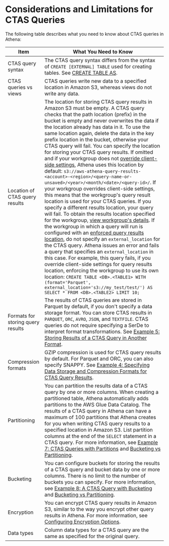 # Considerations and Limitations for CTAS Queries<a name="considerations-ctas"></a>

 The following table describes what you need to know about CTAS queries in Athena:


| Item | What You Need to Know | 
| --- | --- | 
| CTAS query syntax |  The CTAS query syntax differs from the syntax of `CREATE [EXTERNAL] TABLE` used for creating tables\. See [CREATE TABLE AS](create-table-as.md)\.  | 
| CTAS queries vs views |  CTAS queries write new data to a specified location in Amazon S3, whereas views do not write any data\.   | 
| Location of CTAS query results |  The location for storing CTAS query results in Amazon S3 must be empty\. A CTAS query checks that the path location \(prefix\) in the bucket is empty and never overwrites the data if the location already has data in it\. To use the same location again, delete the data in the key prefix location in the bucket, otherwise your CTAS query will fail\. You can specify the location for storing your CTAS query results\. If omitted and if your workgroup does not [override client\-side settings](workgroups-settings-override.md), Athena uses this location by default: `s3://aws-athena-query-results-<account>-<region>/<query-name-or-unsaved>/<year>/<month/<date>/<query-id>/`\.  If your workgroup overrides client\-side settings, this means that the workgroup's query result location is used for your CTAS queries\. If you specify a different results location, your query will fail\. To obtain the results location specified for the workgroup, [view workgroup's details](workgroups-create-update-delete.md#viewing-details-workgroups)\. If the workgroup in which a query will run is configured with an [enforced query results location](workgroups-settings-override.md), do not specify an `external_location` for the CTAS query\. Athena issues an error and fails a query that specifies an `external_location` in this case\. For example, this query fails, if you override client\-side settings for query results location, enforcing the workgroup to use its own location: `CREATE TABLE <DB>.<TABLE1> WITH (format='Parquet', external_location='s3://my_test/test/') AS SELECT * FROM <DB>.<TABLE2> LIMIT 10;`  | 
| Formats for storing query results |  The results of CTAS queries are stored in Parquet by default, if you don't specify a data storage format\. You can store CTAS results in `PARQUET`, `ORC`, `AVRO`, `JSON`, and `TEXTFILE`\. CTAS queries do not require specifying a SerDe to interpret format transformations\. See [Example 5: Storing Results of a CTAS Query in Another Format](ctas-examples.md#ctas-example-query-storage-format)\.  | 
| Compression formats |  GZIP compression is used for CTAS query results by default\. For Parquet and ORC, you can also specify SNAPPY\. See [Example 4: Specifying Data Storage and Compression Formats for CTAS Query Results](ctas-examples.md#ctas-example4)\.   | 
| Partitioning |  You can partition the results data of a CTAS query by one or more columns\. When creating a partitioned table, Athena automatically adds partitions to the AWS Glue Data Catalog\.  The results of a CTAS query in Athena can have a maximum of 100 partitions that Athena creates for you when writing CTAS query results to a specified location in Amazon S3\. List partition columns at the end of the `SELECT` statement in a CTAS query\. For more information, see [Example 7: CTAS Queries with Partitions](ctas-examples.md#ctas-example-partitioned) and [Bucketing vs Partitioning](bucketing-vs-partitioning.md)\.   | 
| Bucketing  |   You can configure buckets for storing the results of a CTAS query and bucket data by one or more columns\. There is no limit to the number of buckets you can specify\. For more information, see [Example 8: A CTAS Query with Bucketing](ctas-examples.md#ctas-example-bucketed) and [Bucketing vs Partitioning](bucketing-vs-partitioning.md)\.  | 
| Encryption |  You can encrypt CTAS query results in Amazon S3, similar to the way you encrypt other query results in Athena\. For more information, see [Configuring Encryption Options](encryption.md)\.  | 
| Data types |  Column data types for a CTAS query are the same as specified for the original query\.  | 